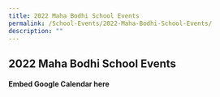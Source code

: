 ```yaml
---
title: 2022 Maha Bodhi School Events
permalink: /School-Events/2022-Maha-Bodhi-School-Events/
description: ""
---
```


## 2022 Maha Bodhi School Events

#### Embed Google Calendar here
